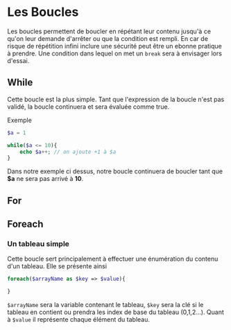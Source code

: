 # Les Boucles

Les boucles permettent de boucler en répétant leur contenu jusqu'à ce qu'on leur demande d'arrêter ou que la condition est rempli.
En car de risque de répétition infini  inclure une sécurité peut être un ebonne pratique à prendre. Une condition dans lequel on met un `break` sera à envisager lors d'essai.

## While

Cette boucle est la plus simple. Tant que l'expression de la boucle n'est pas validé, la boucle continuera et sera évaluée comme true.

Exemple
```php
$a = 1

while($a <= 10){
    echo $a++; // on ajoute +1 à $a
}
```

Dans notre exemple ci dessus, notre boucle continuera de boucler tant que **$a** ne sera pas arrivé à **10**. 

## For

## Foreach

### Un tableau simple

Cette boucle sert principalement à effectuer une énumération du contenu d'un tableau. Elle se présente ainsi

```php
foreach($arrayName as $key => $value){

}
```
`$arrayName` sera la variable contenant le tableau, `$key` sera la clé si le tableau en contient ou prendra les index de base du tableau (0,1,2...). Quant à  `$value` il représente chaque élément du tableau.
